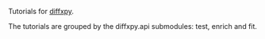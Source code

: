 Tutorials for [diffxpy](https://github.com/theislab/diffxpy).

The tutorials are grouped by the diffxpy.api submodules: test, enrich and fit.
